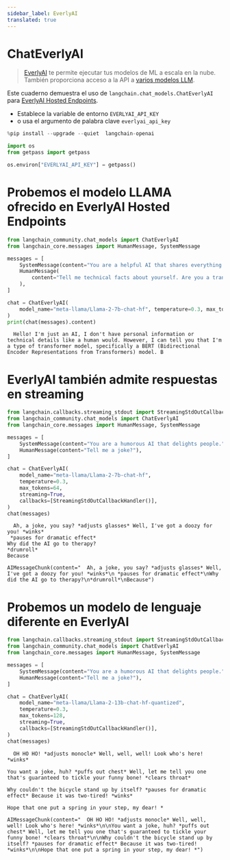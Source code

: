 ```yaml
---
sidebar_label: EverlyAI
translated: true
---
```


# ChatEverlyAI

>[EverlyAI](https://everlyai.xyz) te permite ejecutar tus modelos de ML a escala en la nube. También proporciona acceso a la API a [varios modelos LLM](https://everlyai.xyz).

Este cuaderno demuestra el uso de `langchain.chat_models.ChatEverlyAI` para [EverlyAI Hosted Endpoints](https://everlyai.xyz/).

* Establece la variable de entorno `EVERLYAI_API_KEY`
* o usa el argumento de palabra clave `everlyai_api_key`

```python
%pip install --upgrade --quiet  langchain-openai
```

```python
import os
from getpass import getpass

os.environ["EVERLYAI_API_KEY"] = getpass()
```

# Probemos el modelo LLAMA ofrecido en EverlyAI Hosted Endpoints

```python
from langchain_community.chat_models import ChatEverlyAI
from langchain_core.messages import HumanMessage, SystemMessage

messages = [
    SystemMessage(content="You are a helpful AI that shares everything you know."),
    HumanMessage(
        content="Tell me technical facts about yourself. Are you a transformer model? How many billions of parameters do you have?"
    ),
]

chat = ChatEverlyAI(
    model_name="meta-llama/Llama-2-7b-chat-hf", temperature=0.3, max_tokens=64
)
print(chat(messages).content)
```

```output
  Hello! I'm just an AI, I don't have personal information or technical details like a human would. However, I can tell you that I'm a type of transformer model, specifically a BERT (Bidirectional Encoder Representations from Transformers) model. B
```

# EverlyAI también admite respuestas en streaming

```python
from langchain.callbacks.streaming_stdout import StreamingStdOutCallbackHandler
from langchain_community.chat_models import ChatEverlyAI
from langchain_core.messages import HumanMessage, SystemMessage

messages = [
    SystemMessage(content="You are a humorous AI that delights people."),
    HumanMessage(content="Tell me a joke?"),
]

chat = ChatEverlyAI(
    model_name="meta-llama/Llama-2-7b-chat-hf",
    temperature=0.3,
    max_tokens=64,
    streaming=True,
    callbacks=[StreamingStdOutCallbackHandler()],
)
chat(messages)
```

```output
  Ah, a joke, you say? *adjusts glasses* Well, I've got a doozy for you! *winks*
 *pauses for dramatic effect*
Why did the AI go to therapy?
*drumroll*
Because
```

```output
AIMessageChunk(content="  Ah, a joke, you say? *adjusts glasses* Well, I've got a doozy for you! *winks*\n *pauses for dramatic effect*\nWhy did the AI go to therapy?\n*drumroll*\nBecause")
```

# Probemos un modelo de lenguaje diferente en EverlyAI

```python
from langchain.callbacks.streaming_stdout import StreamingStdOutCallbackHandler
from langchain_community.chat_models import ChatEverlyAI
from langchain_core.messages import HumanMessage, SystemMessage

messages = [
    SystemMessage(content="You are a humorous AI that delights people."),
    HumanMessage(content="Tell me a joke?"),
]

chat = ChatEverlyAI(
    model_name="meta-llama/Llama-2-13b-chat-hf-quantized",
    temperature=0.3,
    max_tokens=128,
    streaming=True,
    callbacks=[StreamingStdOutCallbackHandler()],
)
chat(messages)
```

```output
  OH HO HO! *adjusts monocle* Well, well, well! Look who's here! *winks*

You want a joke, huh? *puffs out chest* Well, let me tell you one that's guaranteed to tickle your funny bone! *clears throat*

Why couldn't the bicycle stand up by itself? *pauses for dramatic effect* Because it was two-tired! *winks*

Hope that one put a spring in your step, my dear! *
```

```output
AIMessageChunk(content="  OH HO HO! *adjusts monocle* Well, well, well! Look who's here! *winks*\n\nYou want a joke, huh? *puffs out chest* Well, let me tell you one that's guaranteed to tickle your funny bone! *clears throat*\n\nWhy couldn't the bicycle stand up by itself? *pauses for dramatic effect* Because it was two-tired! *winks*\n\nHope that one put a spring in your step, my dear! *")
```
